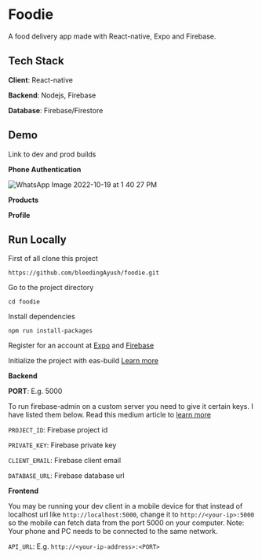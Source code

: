 # Foodie

A food delivery app made with React-native, Expo and Firebase.

## Tech Stack

**Client**: React-native

**Backend**: Nodejs, Firebase

**Database**: Firebase/Firestore

## Demo
Link to dev and prod builds

**Phone Authentication**

![WhatsApp Image 2022-10-19 at 1 40 27 PM](https://user-images.githubusercontent.com/66837202/196637389-f2c85fb7-b98b-4f36-9be2-49b1188bded3.jpeg)

**Products**

**Profile**


## Run Locally

First of all clone this project 

```
https://github.com/bleedingAyush/foodie.git
```

Go to the project directory

```
cd foodie
```

Install dependencies


```
npm run install-packages
```

Register for an account at [Expo](https://expo.io/) and [Firebase](https://firebase.google.com/)

Initialize the project with eas-build [Learn more](https://docs.expo.dev/build/introduction/)

**Backend**

**PORT**: E.g. 5000

To run firebase-admin on a custom server you need to give it certain keys. I have listed them below. Read this medium article to [learn more](https://medium.com/litslink/firebase-admin-sdk-basics-in-examples-ee7e009a1116)

`PROJECT_ID`: Firebase project id

`PRIVATE_KEY`: Firebase private key

`CLIENT_EMAIL`: Firebase client email

`DATABASE_URL`: Firebase database url

**Frontend**

You may be running your dev client in a mobile device for that instead of localhost url like `http://localhost:5000`, change it to `http://<your-ip>:5000` so the mobile can fetch data from the port 5000 on your computer.
Note: Your phone and PC needs to be connected to the same network. 

`API_URL`: E.g. `http://<your-ip-address>:<PORT>`
